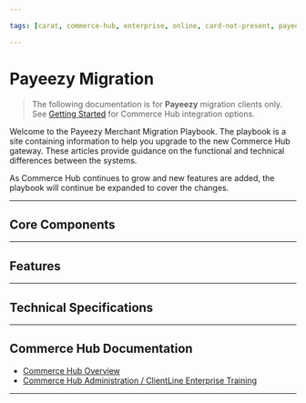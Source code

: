 ```yaml
---

tags: [carat, commerce-hub, enterprise, online, card-not-present, payeezy]

---
```


# Payeezy Migration

<!-- theme: danger -->
>  The following documentation is for **Payeezy** migration clients only. See [Getting Started](?path=docs/Getting-Started/Getting-Started-General.md) for Commerce Hub integration options.

Welcome to the Payeezy Merchant Migration Playbook.  The playbook is a site containing information to help you upgrade to the new Commerce Hub gateway. These articles provide guidance on the functional and technical differences between the systems. 

As Commerce Hub continues to grow and new features are added, the playbook will continue be expanded to cover the changes.  

---

## Core Components

<!-- type: row -->

<!-- type: card
title: API Structure
description: Includes Endpoint changes. Includes overview of request and response element and format changes.
link: ?path=docs/Resources/Guides/Payeezy/Payeezy-Migration-ExtendedCoreAPI.md
-->

<!-- type: card
title: Configuration
description: Includes configuration comparison for users and terminals in the new ClientLine Enterprise platform.
link: ?path=docs/Resources/Guides/Payeezy/Payeezy-Migration-ExtendedCoreConfig.md
-->

<!-- type: card
title: Virtual Terminal
description: Differences in Virtual Terminal functionality.
link: ?path=docs/Resources/Guides/Payeezy/Payeezy-Migration-ExtendedCoreVT.md
-->

<!-- type: card
title: Reporting
description: Learn about the new enhanced capabilitities in ClientLine Enterprise.
link: ?path=docs/Resources/Guides/Payeezy/Payeezy-Migration-ExtendedCoreReporting.md
-->

<!-- type: row-end -->

---

## Features

<!-- type: row -->

<!-- type: card
title: Velocity Controls
description: How the Velocity Controls have changed in Commerce Hub
link: ?path=docs/Resources/Guides/Payeezy/Payeezy-Migration-ExtendedFeaturesVelocity.md
-->

<!-- type: card
title: AVS Filters
description: How the AVS Filters have changed in Commerce Hub
link: ?path=docs/Resources/Guides/Payeezy/Payeezy-Migration-ExtendedFeaturesAVS.md
-->

<!-- type: card
title: CVV2 Filters
description: How the CVV2 Filters have changed in Commerce Hub
link: ?path=docs/Resources/Guides/Payeezy/Payeezy-Migration-ExtendedFeaturesCVV2.md
-->

<!-- type: card
title: Soft Descriptors
description: Understanding the differences in capabilities and functionality of Soft Descriptors in Commerce Hub.
link: ?path=docs/Resources/Guides/Payeezy/Payeezy-Migration-ExtendedFeaturesSoftD.md
-->

<!-- type: row-end -->

<!-- type: row -->

<!-- type: card
title: Tokenization
description: How the configuration and functionality of tokens has changed with Commerce Hub.
link: ?path=docs/Resources/Guides/Payeezy/Payeezy-Migration-ExtendedFeaturesTokens.md
-->

<!-- type: card
title: Encrypted Wallet
description: Encrypted Wallet core differences
link: ?path=docs/Resources/Guides/Payeezy/Payeezy-Migration-ExtendedFeaturesEncWallet.md
-->

<!-- type: card
title: Decrypted Wallet
description: Decrypted Wallet core differences
link: ?path=docs/Resources/Guides/Payeezy/Payeezy-Migration-ExtendedFeaturesDecWallet.md
-->

<!-- type: card
title: Account Verification
description: Recommended API integration changes for account verification 
link: ?path=docs/Resources/Guides/Payeezy/Payeezy-Migration-ExtendedFeaturesAcctVer.md
-->

<!-- type: row-end -->

<!-- type: card
title: Quick Key
description: Differences in Quick Key functionality
link: ?path=docs/Resources/Guides/Payeezy/Payeezy-Migration-ExtendedFeaturesQuickKey.md
-->

---

## Technical Specifications

<!-- type: row -->

<!-- type: card
title: Payeezy to Commerce Hub Element Level Mapping
description: Use this document to help convert your current API request and response elements into Commerce Hub nomenclature and formatting.
link: ?path=docs/Resources/Guides/Payeezy/Payeezy-Migration-ExtendedTechnicalAPI.md
-->

<!-- type: card
title: Required Fields
description: Fields Required in a request by Commerce Hub for each transaction type.
link: ?path=docs/Resources/Guides/Payeezy/Payeezy-Migration-ExtendedTechnicalRequired.md
-->

<!-- type: card
title: Customer Transaction Record (CTR) Response Element Creation
description: How to create the CTR response element from Commerce Hub elements.
link: ?path=docs/Resources/Guides/Payeezy/Payeezy-Migration-ExtendedTechnicalCTR.md
-->

<!-- type: row-end -->

---

## Commerce Hub Documentation

- [Commerce Hub Overview](?path=docs/Getting-Started/Getting-Started-General.md)
- [Commerce Hub Administration / ClientLine Enterprise Training](https://fiserv.cloudguides.com/en-us/guides/ClientLine%20Enterprise%20from%20Fiserv)



---
